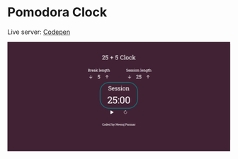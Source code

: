 # Pomodora Clock

Live server: [Codepen](https://codepen.io/nkp1111/pen/jOzRvMz)

![image](./src/Screenshot%202022-12-26%20121906.png)
